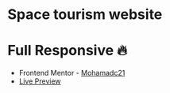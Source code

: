 # Space tourism website
# Full Responsive 🔥

- Frontend Mentor - [Mohamadc21](https://www.frontendmentor.io/profile/wyattmohammad)
- [Live Preview](https://classy-spacetourism.netlify.app/)
